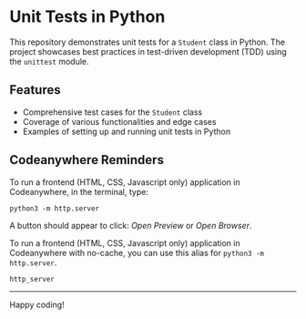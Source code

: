 # Unit Tests in Python

This repository demonstrates unit tests for a `Student` class in Python. The project showcases best practices in test-driven development (TDD) using the `unittest` module.

## Features

- Comprehensive test cases for the `Student` class
- Coverage of various functionalities and edge cases
- Examples of setting up and running unit tests in Python

## Codeanywhere Reminders

To run a frontend (HTML, CSS, Javascript only) application in Codeanywhere, in the terminal, type:

`python3 -m http.server`

A button should appear to click: _Open Preview_ or _Open Browser_.

To run a frontend (HTML, CSS, Javascript only) application in Codeanywhere with no-cache, you can use this alias for `python3 -m http.server`.

`http_server`

---

Happy coding!

